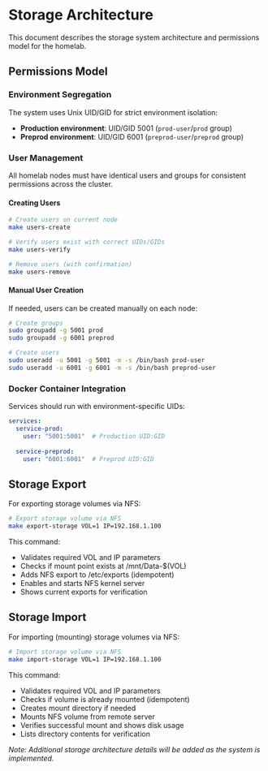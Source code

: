# Storage Architecture

This document describes the storage system architecture and permissions model for the homelab.

## Permissions Model

### Environment Segregation

The system uses Unix UID/GID for strict environment isolation:

- **Production environment**: UID/GID 5001 (`prod-user`/`prod` group)
- **Preprod environment**: UID/GID 6001 (`preprod-user`/`preprod` group)

### User Management

All homelab nodes must have identical users and groups for consistent permissions across the cluster.

#### Creating Users

```bash
# Create users on current node
make users-create

# Verify users exist with correct UIDs/GIDs
make users-verify

# Remove users (with confirmation)
make users-remove
```

#### Manual User Creation

If needed, users can be created manually on each node:

```bash
# Create groups
sudo groupadd -g 5001 prod
sudo groupadd -g 6001 preprod

# Create users
sudo useradd -u 5001 -g 5001 -m -s /bin/bash prod-user
sudo useradd -u 6001 -g 6001 -m -s /bin/bash preprod-user
```

### Docker Container Integration

Services should run with environment-specific UIDs:

```yaml
services:
  service-prod:
    user: "5001:5001"  # Production UID:GID
    
  service-preprod:
    user: "6001:6001"  # Preprod UID:GID
```


## Storage Export

For exporting storage volumes via NFS:

```bash
# Export storage volume via NFS
make export-storage VOL=1 IP=192.168.1.100
```

This command:
- Validates required VOL and IP parameters
- Checks if mount point exists at /mnt/Data-$(VOL)
- Adds NFS export to /etc/exports (idempotent)
- Enables and starts NFS kernel server
- Shows current exports for verification

## Storage Import

For importing (mounting) storage volumes via NFS:

```bash
# Import storage volume via NFS
make import-storage VOL=1 IP=192.168.1.100
```

This command:
- Validates required VOL and IP parameters
- Checks if volume is already mounted (idempotent)
- Creates mount directory if needed
- Mounts NFS volume from remote server
- Verifies successful mount and shows disk usage
- Lists directory contents for verification

*Note: Additional storage architecture details will be added as the system is implemented.*